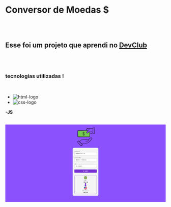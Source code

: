 <h1>Conversor de Moedas $</h1>
<br>
<br>
<h2>Esse foi um projeto que aprendi no <a href="https://rodolfomori.com.br/DevClub">DevClub</a></h2>
<br>
<br>
<h3>tecnologias utilizadas !</h3>
<br>

- <img src="https://img.shields.io/badge/HTML5-E34F26?style=for-the-badge&logo=html5&logoColor=white" alt="html-logo" />
- <img src="https://img.shields.io/badge/CSS-239120?&style=for-the-badge&logo=css3&logoColor=white" alt="css-logo" />
<p><b>-JS</b></p>
<br>
<img src="https://github.com/fabianosilva13/DEVCLUB-CONVERT/blob/main/assets/captura-convert.png?raw=true" />
